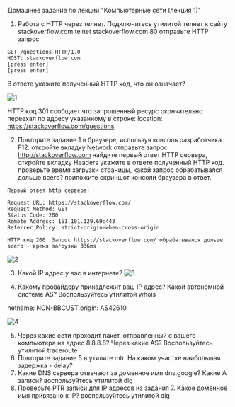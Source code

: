 Домашнее задание по лекции "Компьютерные сети (лекция 1)"

1. Работа c HTTP через телнет.
Подключитесь утилитой телнет к сайту stackoverflow.com telnet stackoverflow.com 80
отправьте HTTP запрос
```
GET /questions HTTP/1.0
HOST: stackoverflow.com
[press enter]
[press enter]
```
В ответе укажите полученный HTTP код, что он означает?

![1](https://user-images.githubusercontent.com/94568542/149666458-df0d0da1-d770-4922-9bc4-42294c135e4c.jpg)

HTTP код 301 сообщает что запрошенный ресурс окончательно переехал по адресу указанному в строке: location: https://stackoverflow.com/questions

2. Повторите задание 1 в браузере, используя консоль разработчика F12.
откройте вкладку Network
отправьте запрос http://stackoverflow.com
найдите первый ответ HTTP сервера, откройте вкладку Headers
укажите в ответе полученный HTTP код.
проверьте время загрузки страницы, какой запрос обрабатывался дольше всего?
приложите скриншот консоли браузера в ответ.

```
Первый ответ http сервера:

Request URL: https://stackoverflow.com/
Request Method: GET
Status Code: 200 
Remote Address: 151.101.129.69:443
Referrer Policy: strict-origin-when-cross-origin

HTTP код 200. Запрос https://stackoverflow.com/ обрабатывался дольше всего - время загрузки 336ms
```
![2](https://user-images.githubusercontent.com/94568542/149666756-e4648b2c-a290-4f1a-9935-1238bb55f208.jpg)

3. Какой IP адрес у вас в интернете?
![3](https://user-images.githubusercontent.com/94568542/149666931-49131157-86b2-48bd-9de9-87aa6086a737.jpg)

4. Какому провайдеру принадлежит ваш IP адрес? Какой автономной системе AS? Воспользуйтесь утилитой whois

netname:        NCN-BBCUST
origin:         AS42610

![4](https://user-images.githubusercontent.com/94568542/149667487-55fe020e-b0b1-4b88-9299-c33c7b2fdbd5.jpg)


5. Через какие сети проходит пакет, отправленный с вашего компьютера на адрес 8.8.8.8? Через какие AS? Воспользуйтесь утилитой traceroute
6. Повторите задание 5 в утилите mtr. На каком участке наибольшая задержка - delay?
7. Какие DNS сервера отвечают за доменное имя dns.google? Какие A записи? воспользуйтесь утилитой dig
8. Проверьте PTR записи для IP адресов из задания 7. Какое доменное имя привязано к IP? воспользуйтесь утилитой dig
